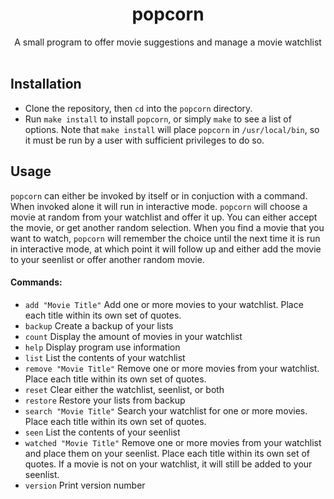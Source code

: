 <h1 align="center">popcorn</h1>
<p align="center">A small program to offer movie suggestions and manage a movie watchlist</h1>

<br>
<br>

## Installation 
 - Clone the repository, then `cd` into the `popcorn` directory. 
 - Run `make install` to install `popcorn`, or simply `make` to see a list of options. Note that `make install` will place `popcorn` in `/usr/local/bin`, so it must be run by a user with sufficient privileges to do so. 

## Usage
`popcorn` can either be invoked by itself or in conjuction with a command. When invoked alone it will
run in interactive mode. `popcorn` will choose a movie at random from your watchlist and offer it up.
You can either accept the movie, or get another random selection. When you find a movie that you want to
watch, `popcorn` will remember the choice until the next time it is run in interactive
mode, at which point it will follow up and either add the movie to your seenlist or offer another
random movie. 

<h4>Commands:</h4>

- `add "Movie Title"` Add one or more movies to your watchlist. Place each title within its own set of quotes.
- `backup` Create a backup of your lists
- `count` Display the amount of movies in your watchlist
- `help` Display program use information
- `list` List the contents of your watchlist
- `remove "Movie Title"` Remove one or more movies from your watchlist. Place each title within its own set of quotes.
- `reset` Clear either the watchlist, seenlist, or both
- `restore` Restore your lists from backup
- `search "Movie Title"` Search your watchlist for one or more movies. Place each title within its own set of quotes.
- `seen` List the contents of your seenlist
- `watched "Movie Title"` Remove one or more movies from your watchlist and place them on your seenlist. Place each title within its own set of quotes. If a movie is not on your watchlist, it will still be added to your seenlist.
- `version` Print version number
